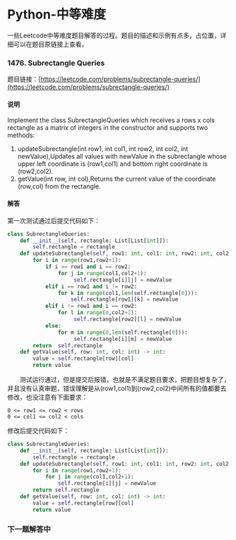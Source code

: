 # Python-中等难度
一些Leetcode中等难度题目解答的过程。题目的描述和示例有点多，占位置，详细可以在题目原链接上查看。
### 1476. Subrectangle Queries   
题目链接：[https://leetcode.com/problems/subrectangle-queries/](https://leetcode.com/problems/subrectangle-queries/)
#### 说明
Implement the class SubrectangleQueries which receives a rows x cols rectangle as a matrix of integers in the constructor and supports two methods: 
1. updateSubrectangle(int row1, int col1, int row2, int col2, int newValue),Updates all values with newValue in the subrectangle whose upper left coordinate is (row1,col1) and bottom right coordinate is (row2,col2). 
2. getValue(int row, int col),Returns the current value of the coordinate (row,col) from the rectangle. 

#### 解答
第一次测试通过后提交代码如下：
```python
class SubrectangleQueries:
    def __init__(self, rectangle: List[List[int]]):
        self.rectangle = rectangle
    def updateSubrectangle(self, row1: int, col1: int, row2: int, col2: int, newValue: int) -> None:
        for i in range(row1,row2+1):   
            if i == row1 and i == row2:
                for j in range(col1,col2+1):
                     self.rectangle[i][j] = newValue
            elif i == row1 and i != row2:
                for k in range(col1,len(self.rectangle[0])):
                    self.rectangle[row1][k] = newValue
            elif i != row1 and i == row2:
                for l in range(0,col2+1):
                     self.rectangle[row2][l] = newValue
            else:
                for m in range(0,len(self.rectangle[0])):
                     self.rectangle[i][m] = newValue
        return  self.rectangle 
    def getValue(self, row: int, col: int) -> int:
        value = self.rectangle[row][col]
        return value       
```
&#8195;&#8195;测试运行通过，但是提交后报错，也就是不满足题目要求，把题目想复杂了，并且没有认真审题，错误理解是从(row1,col1)到(row2,col2)中间所有的值都要去修改，也没注意有下面要求：
```
0 <= row1 <= row2 < rows
0 <= col1 <= col2 < cols
```
修改后提交代码如下：
```python
class SubrectangleQueries:
    def __init__(self, rectangle: List[List[int]]):
        self.rectangle = rectangle
    def updateSubrectangle(self, row1: int, col1: int, row2: int, col2: int, newValue: int) -> None:
        for i in range(row1,row2+1):   
            for j in range(col1,col2+1):
                self.rectangle[i][j] = newValue
        return self.rectangle 
    def getValue(self, row: int, col: int) -> int:
        value = self.rectangle[row][col]
        return value 
```
### 下一题解答中
